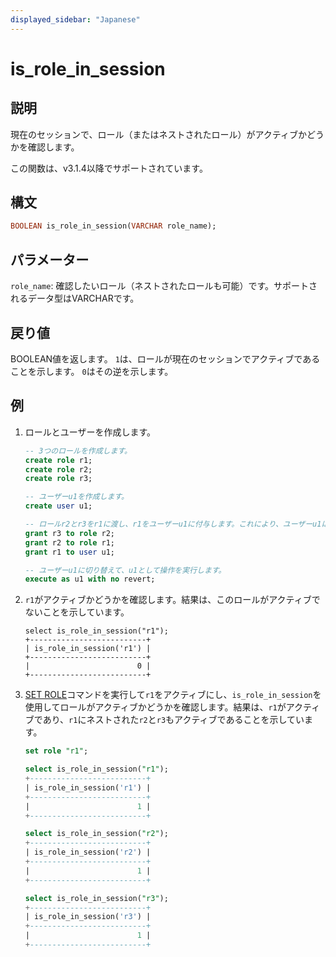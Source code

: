 ```yaml
---
displayed_sidebar: "Japanese"
---
```


# is_role_in_session

## 説明

現在のセッションで、ロール（またはネストされたロール）がアクティブかどうかを確認します。

この関数は、v3.1.4以降でサポートされています。

## 構文

```Haskell
BOOLEAN is_role_in_session(VARCHAR role_name);
```

## パラメーター

`role_name`: 確認したいロール（ネストされたロールも可能）です。サポートされるデータ型はVARCHARです。

## 戻り値

BOOLEAN値を返します。 `1`は、ロールが現在のセッションでアクティブであることを示します。 `0`はその逆を示します。

## 例

1. ロールとユーザーを作成します。

   ```sql
   -- 3つのロールを作成します。
   create role r1;
   create role r2;
   create role r3;

   -- ユーザーu1を作成します。
   create user u1;

   -- ロールr2とr3をr1に渡し、r1をユーザーu1に付与します。これにより、ユーザーu1はr1、r2、r3の3つのロールを持ちます。
   grant r3 to role r2;
   grant r2 to role r1;
   grant r1 to user u1;

   -- ユーザーu1に切り替えて、u1として操作を実行します。
   execute as u1 with no revert;
   ```

2. `r1`がアクティブかどうかを確認します。結果は、このロールがアクティブでないことを示しています。

   ```plaintext
   select is_role_in_session("r1");
   +--------------------------+
   | is_role_in_session('r1') |
   +--------------------------+
   |                        0 |
   +--------------------------+
   ```

3. [SET ROLE](../../sql-statements/account-management/SET_ROLE.md)コマンドを実行して`r1`をアクティブにし、`is_role_in_session`を使用してロールがアクティブかどうかを確認します。結果は、`r1`がアクティブであり、`r1`にネストされた`r2`と`r3`もアクティブであることを示しています。

   ```sql
   set role "r1";

   select is_role_in_session("r1");
   +--------------------------+
   | is_role_in_session('r1') |
   +--------------------------+
   |                        1 |
   +--------------------------+

   select is_role_in_session("r2");
   +--------------------------+
   | is_role_in_session('r2') |
   +--------------------------+
   |                        1 |
   +--------------------------+

   select is_role_in_session("r3");
   +--------------------------+
   | is_role_in_session('r3') |
   +--------------------------+
   |                        1 |
   +--------------------------+
   ```
